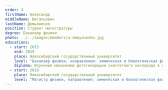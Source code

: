 ```yaml
---
order: 4
firstName: Александр
middleName: Витальевич
lastName: Демьяненко
position: Студент магистратуры
degree: Бакалавр физики
photo: ../../images/members/a-demyanenko.jpg
educations:
  - start: 2015
    end: 2019
    place: Новосибирский государственный университет
    level: "Бакалавр физики, направление: химическая и биологическая физика"
    diploma: Изучение механизма фотогенерации синглетного кислорода в системе кислород – двуокись титана
  - start: 2019
    place: Новосибирский государственный университет
    level: "Магистр физики, направление: химическая и биологическая физика"
---
```


